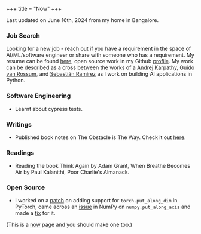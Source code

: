 +++
title = "Now"
+++

Last updated on June 16th, 2024 from my home in Bangalore.

### Job Search
Looking for a new job - reach out if you have a requirement in the space of AI/ML/software engineer or share with someone who has a requirement. My resume can be found [here](https://raw.githubusercontent.com/arunppsg/resume/master/pdf/resume.pdf), open source work in my Github [profile](https://github.com/arunppsg). My work can be described as a cross between the works of a [Andrej Karpathy](https://karpathy.ai/), [Guido van Rossum](https://gvanrossum.github.io/), and [Sebastián Ramírez](https://tiangolo.com/) as I work on building AI applications in Python.

### Software Engineering
- Learnt about cypress tests.

### Writings
- Published book notes on The Obstacle is The Way. Check it out [here](https://www.arunppsg.in/book-notes/obstacle-is-the-way/).
### Readings
- Reading the book Think Again by Adam Grant, When Breathe Becomes Air by Paul Kalanithi, Poor Charlie's Almanack.

### Open Source
- I worked on a [patch](https://github.com/pytorch/pytorch/pull/125601) on adding support for `torch.put_along_dim` in PyTorch, came across an [issue](https://github.com/numpy/numpy/issues/26553) in NumPy on `numpy.put_along_axis` and made a [fix](https://github.com/numpy/numpy/pull/26597) for it.

(This is a [now](https://nownownow.com/about) page and you should make one too.)
